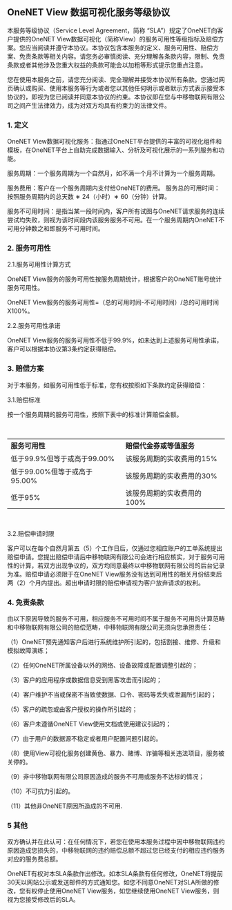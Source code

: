 ##  OneNET View 数据可视化服务等级协议

本服务等级协议（Service Level Agreement，简称 “SLA”）规定了OneNET向客户提供的OneNET View数据可视化（简称View）的服务可用性等级指标及赔偿方案。您应当阅读并遵守本协议。本协议包含本服务的定义、服务可用性、赔偿方案、免责条款等相关内容。请您务必审慎阅读、充分理解各条款内容，限制、免责条款或者其他涉及您重大权益的条款可能会以加粗等形式提示您重点注意。

您在使用本服务之前，请您充分阅读、完全理解并接受本协议所有条款。您通过网页确认或购买、使用本服务等行为或者您以其他任何明示或者默示方式表示接受本协议的，即视为您已阅读并同意本协议的约束。本协议即在您与中移物联网有限公司之间产生法律效力，成为对双方均具有约束力的法律文件。


### 1. 定义
OneNET View数据可视化服务：指通过OneNET平台提供的丰富的可视化组件和模板，在OneNET平台上自助完成数据输入、分析及可视化展示的一系列服务和功能。

服务周期：一个服务周期为一个自然月，如不满一个月不计算为一个服务周期。

服务费用：客户在一个服务周期内支付给OneNET的费用。
服务总的可用时间：按照服务周期内的总天数 ∗ 24（小时）∗ 60（分钟）计算。

服务不可用时间：是指当某一段时间内，客户所有试图与OneNET请求服务的连续尝试均失败，则视为该时间段内该服务服务不可用。在一个服务周期内OneNET不可用分钟数之和即服务不可用时间。



### 2. 服务可用性

2.1.服务可用性计算方式

OneNET View服务的服务可用性按服务周期统计，根据客户的OneNET账号统计服务可用性。

OneNET View服务的服务可用性=（总的可用时间-不可用时间）/总的可用时间X100%。

2.2.服务可用性承诺

OneNET View服务的服务可用性不低于99.9%，如未达到上述服务可用性承诺，客户可以根据本协议第3条约定获得赔偿。

### 3. 赔偿方案

对于本服务，如服务可用性低于标准，您有权按照如下条款约定获得赔偿：

3.1.赔偿标准

按一个服务周期的服务可用性，按照下表中的标准计算赔偿金额。

<table>
<tr>
    <td><b>服务可用性</b></td>
    <td><b>赔偿代金券或等值服务</b></td>
</tr>

<tr>
    <td>低于99.9%但等于或高于99.00%</td>
    <td>该服务周期的实收费用的15%</td>
</tr>

<tr>
    <td>低于99.00%但等于或高于95.00%</td>
    <td>该服务周期的实收费用的30%</td>
</tr>

<tr>
    <td>低于95%</td>
    <td>该服务周期的实收费用的100%</td>
</tr>
</table>

<br>

3.2.赔偿申请时限

客户可以在每个自然月第五（5）个工作日后，仅通过您相应账户的工单系统提出赔偿申请。您提出赔偿申请后中移物联网有限公司会进行相应核实，对于服务可用性的计算，若双方出现争议的，双方均同意最终以中移物联网有限公司的后台记录为准。赔偿申请必须限于在OneNET View服务没有达到可用性的相关月份结束后两（2）个月内提出。超出申请时限的赔偿申请视为客户放弃请求的权利。

### 4. 免责条款

由以下原因导致的服务不可用，相应服务不可用时间不属于服务不可用的计算范畴和中移物联网有限公司的赔偿范畴，中移物联网有限公司无须向您承担责任：

（1）OneNET预先通知客户后进行系统维护所引起的，包括割接、维修、升级和模拟故障演练；

（2）任何OneNET所属设备以外的网络、设备故障或配置调整引起的；

（3）客户的应用程序或数据信息受到黑客攻击而引起的；

（4）客户维护不当或保密不当致使数据、口令、密码等丢失或泄漏所引起的；

（5）客户的疏忽或由客户授权的操作所引起的；

（6）客户未遵循OneNET View使用文档或使用建议引起的；

（7）由于用户的数据源不稳定或者用户配置问题引起的。

（8）使用View可视化服务创建黄色、暴力、赌博、诈骗等相关违法项目，服务被关停的。

（9）非中移物联网有限公司原因造成的服务不可用或服务不达标的情况；

（10）不可抗力引起的。

（11）其他非OneNET原因所造成的不可用.

### 5 其他

双方确认并在此认可：在任何情况下，若您在使用本服务过程中因中移物联网违约原因造成您损失的，中移物联网的违约赔偿总额不超过您已经支付的相应违约服务对应的服务费总额。

OneNET有权对本SLA条款作出修改。如本SLA条款有任何修改，OneNET将提前30天以网站公示或发送邮件的方式通知您。如您不同意OneNET对SLA所做的修改，您有权停止使用OneNET View服务，如您继续使用OneNET View服务，则视为您接受修改后的SLA。

